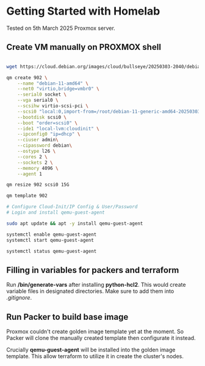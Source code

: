 # Getting Started with Homelab

Tested on 5th March 2025 Proxmox server.

## Create VM manually on PROXMOX shell

```bash

wget https://cloud.debian.org/images/cloud/bullseye/20250303-2040/debian-11-generic-amd64-20250303-2040.qcow2

qm create 902 \
    --name "debian-11-amd64" \
    --net0 "virtio,bridge=vmbr0" \
    --serial0 socket \
    --vga serial0 \
    --scsihw virtio-scsi-pci \
    --scsi0 "local:0,import-from=/root/debian-11-generic-amd64-20250303-2040.qcow2" \
    --bootdisk scsi0 \
    --boot "order=scsi0" \
    --ide1 "local-lvm:cloudinit" \
    --ipconfig0 "ip=dhcp" \
    --ciuser admin\
    --cipassword debian\
    --ostype l26 \
    --cores 2 \
    --sockets 2 \
    --memory 4096 \
    --agent 1

qm resize 902 scsi0 15G

qm template 902

# Configure Cloud-Init/IP Config & User/Password
# Login and install qemu-guest-agent

sudo apt update && apt -y install qemu-guest-agent

systemctl enable qemu-guest-agent
systemctl start qemu-guest-agent

systemctl status qemu-guest-agent

```

## Filling in variables for packers and terraform

Run **/bin/generate-vars** after installing **python-hcl2**. This would create variable files in designated directories. Make sure to add them into *.gitignore*.

## Run Packer to build base image

Proxmox couldn't create golden image template yet at the moment. So Packer will clone the manually created template then configurate it instead.

Crucially **qemu-guest-agent** will be installed into the golden image template. This allow terraform to utilize it in create the cluster's nodes.
